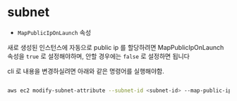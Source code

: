 # subnet 

- `MapPublicIpOnLaunch` 속성 

새로 생성된 인스턴스에 자동으로 public ip 를 할당하려면 MapPublicIpOnLaunch 속성을 `true` 로 설정해야하며,
안할 경우에는 `false` 로 설정하면 됩니다

cli 로 내용을 변경하실려면 아래와 같은 명령어를 실행해야함.

```sh

aws ec2 modify-subnet-attribute --subnet-id <subnet-id> --map-public-ip-on-launch
```